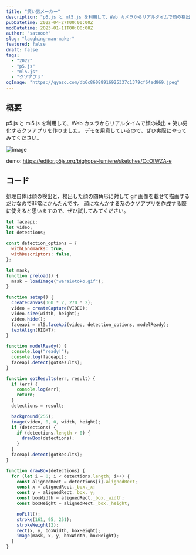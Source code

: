 ```yaml
---
title: "笑い男メーカー"
description: "p5.js と ml5.js を利用して、Web カメラからリアルタイムで顔の検出 +笑い男化するクソアプリを作りました。"
pubDatetime: 2022-04-27T00:00:00Z
modDatetime: 2023-01-11T00:00:00Z
author: "satoooh"
slug: "laughing-man-maker"
featured: false
draft: false
tags:
  - "2022"
  - "p5.js"
  - "ml5.js"
  - "クソアプリ"
ogImage: "https://gyazo.com/db6c86088916925337c1379cf64ed869.jpeg"
---
```


## 概要

p5.js と ml5.js を利用して、Web カメラからリアルタイムで顔の検出 + 笑い男化するクソアプリを作りました。
デモを用意しているので、ぜひ実際にやってみてください。

![image](https://gyazo.com/db6c86088916925337c1379cf64ed869.jpeg)

demo: https://editor.p5js.org/bighope-lumiere/sketches/CcOtWZA-e

## コード

処理自体は顔の検出と、検出した顔の四角形に対して gif 画像を載せて描画するだけなので非常にかんたんです。
顔になんかする系のクソアプリを作成する際に使えると思いますので、ぜひ試してみてください。

```js
let faceapi;
let video;
let detections;

const detection_options = {
  withLandmarks: true,
  withDescriptors: false,
};

let mask;
function preload() {
  mask = loadImage("waraiotoko.gif");
}

function setup() {
  createCanvas(360 * 2, 270 * 2);
  video = createCapture(VIDEO);
  video.size(width, height);
  video.hide();
  faceapi = ml5.faceApi(video, detection_options, modelReady);
  textAlign(RIGHT);
}

function modelReady() {
  console.log("ready!");
  console.log(faceapi);
  faceapi.detect(gotResults);
}

function gotResults(err, result) {
  if (err) {
    console.log(err);
    return;
  }
  detections = result;

  background(255);
  image(video, 0, 0, width, height);
  if (detections) {
    if (detections.length > 0) {
      drawBox(detections);
    }
  }
  faceapi.detect(gotResults);
}

function drawBox(detections) {
  for (let i = 0; i < detections.length; i++) {
    const alignedRect = detections[i].alignedRect;
    const x = alignedRect._box._x;
    const y = alignedRect._box._y;
    const boxWidth = alignedRect._box._width;
    const boxHeight = alignedRect._box._height;

    noFill();
    stroke(161, 95, 251);
    strokeWeight(2);
    rect(x, y, boxWidth, boxHeight);
    image(mask, x, y, boxWidth, boxHeight);
  }
}
```
